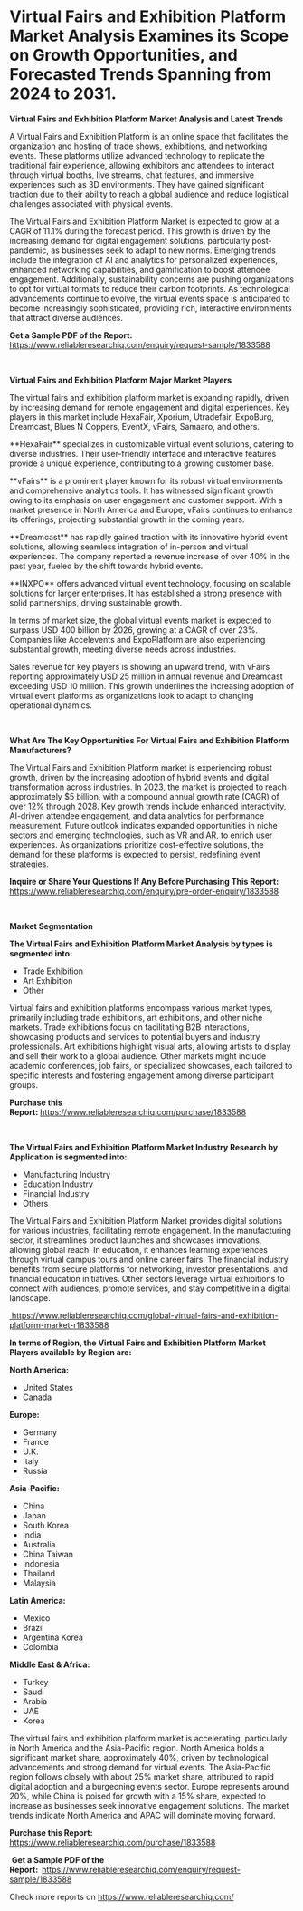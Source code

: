<p><h1>Virtual Fairs and Exhibition Platform Market Analysis Examines its Scope on Growth Opportunities, and Forecasted Trends Spanning from 2024 to 2031.</h1></p><p><strong>Virtual Fairs and Exhibition Platform Market Analysis and Latest Trends</strong></p>
<p><p>A Virtual Fairs and Exhibition Platform is an online space that facilitates the organization and hosting of trade shows, exhibitions, and networking events. These platforms utilize advanced technology to replicate the traditional fair experience, allowing exhibitors and attendees to interact through virtual booths, live streams, chat features, and immersive experiences such as 3D environments. They have gained significant traction due to their ability to reach a global audience and reduce logistical challenges associated with physical events.</p><p>The Virtual Fairs and Exhibition Platform Market is expected to grow at a CAGR of 11.1% during the forecast period. This growth is driven by the increasing demand for digital engagement solutions, particularly post-pandemic, as businesses seek to adapt to new norms. Emerging trends include the integration of AI and analytics for personalized experiences, enhanced networking capabilities, and gamification to boost attendee engagement. Additionally, sustainability concerns are pushing organizations to opt for virtual formats to reduce their carbon footprints. As technological advancements continue to evolve, the virtual events space is anticipated to become increasingly sophisticated, providing rich, interactive environments that attract diverse audiences.</p></p>
<p><strong>Get a Sample PDF of the Report:&nbsp;</strong> <a href="https://www.reliableresearchiq.com/enquiry/request-sample/1833588?utm_campaign=1087&utm_medium=2&utm_source=Github&utm_content=ia&utm_term=01012025&utm_id=virtual-fairs-and-exhibition-platform">https://www.reliableresearchiq.com/enquiry/request-sample/1833588</a></p>
<p>&nbsp;</p>
<p><strong>Virtual Fairs and Exhibition Platform Major Market Players</strong></p>
<p><p>The virtual fairs and exhibition platform market is expanding rapidly, driven by increasing demand for remote engagement and digital experiences. Key players in this market include HexaFair, Xporium, Utradefair, ExpoBurg, Dreamcast, Blues N Coppers, EventX, vFairs, Samaaro, and others.</p><p>**HexaFair** specializes in customizable virtual event solutions, catering to diverse industries. Their user-friendly interface and interactive features provide a unique experience, contributing to a growing customer base.</p><p>**vFairs** is a prominent player known for its robust virtual environments and comprehensive analytics tools. It has witnessed significant growth owing to its emphasis on user engagement and customer support. With a market presence in North America and Europe, vFairs continues to enhance its offerings, projecting substantial growth in the coming years.</p><p>**Dreamcast** has rapidly gained traction with its innovative hybrid event solutions, allowing seamless integration of in-person and virtual experiences. The company reported a revenue increase of over 40% in the past year, fueled by the shift towards hybrid events.</p><p>**INXPO** offers advanced virtual event technology, focusing on scalable solutions for larger enterprises. It has established a strong presence with solid partnerships, driving sustainable growth.</p><p>In terms of market size, the global virtual events market is expected to surpass USD 400 billion by 2026, growing at a CAGR of over 23%. Companies like Accelevents and ExpoPlatform are also experiencing substantial growth, meeting diverse needs across industries.</p><p>Sales revenue for key players is showing an upward trend, with vFairs reporting approximately USD 25 million in annual revenue and Dreamcast exceeding USD 10 million. This growth underlines the increasing adoption of virtual event platforms as organizations look to adapt to changing operational dynamics.</p></p>
<p>&nbsp;</p>
<p><strong>What Are The Key Opportunities For Virtual Fairs and Exhibition Platform Manufacturers?</strong></p>
<p><p>The Virtual Fairs and Exhibition Platform market is experiencing robust growth, driven by the increasing adoption of hybrid events and digital transformation across industries. In 2023, the market is projected to reach approximately $5 billion, with a compound annual growth rate (CAGR) of over 12% through 2028. Key growth trends include enhanced interactivity, AI-driven attendee engagement, and data analytics for performance measurement. Future outlook indicates expanded opportunities in niche sectors and emerging technologies, such as VR and AR, to enrich user experiences. As organizations prioritize cost-effective solutions, the demand for these platforms is expected to persist, redefining event strategies.</p></p>
<p><strong>Inquire or Share Your Questions If Any Before Purchasing This Report:</strong> <a href="https://www.reliableresearchiq.com/enquiry/pre-order-enquiry/1833588?utm_campaign=1087&utm_medium=2&utm_source=Github&utm_content=ia&utm_term=01012025&utm_id=virtual-fairs-and-exhibition-platform">https://www.reliableresearchiq.com/enquiry/pre-order-enquiry/1833588</a></p>
<p>&nbsp;</p>
<p><strong>Market Segmentation</strong></p>
<p><strong>The Virtual Fairs and Exhibition Platform Market Analysis by types is segmented into:</strong></p>
<p><ul><li>Trade Exhibition</li><li>Art Exhibition</li><li>Other</li></ul></p>
<p><p>Virtual fairs and exhibition platforms encompass various market types, primarily including trade exhibitions, art exhibitions, and other niche markets. Trade exhibitions focus on facilitating B2B interactions, showcasing products and services to potential buyers and industry professionals. Art exhibitions highlight visual arts, allowing artists to display and sell their work to a global audience. Other markets might include academic conferences, job fairs, or specialized showcases, each tailored to specific interests and fostering engagement among diverse participant groups.</p></p>
<p><strong>Purchase this Report:&nbsp;</strong><a href="https://www.reliableresearchiq.com/purchase/1833588?utm_campaign=1087&utm_medium=2&utm_source=Github&utm_content=ia&utm_term=01012025&utm_id=virtual-fairs-and-exhibition-platform">https://www.reliableresearchiq.com/purchase/1833588</a></p>
<p>&nbsp;</p>
<p><strong>The Virtual Fairs and Exhibition Platform Market Industry Research by Application is segmented into:</strong></p>
<p><ul><li>Manufacturing Industry</li><li>Education Industry</li><li>Financial Industry</li><li>Others</li></ul></p>
<p><p>The Virtual Fairs and Exhibition Platform Market provides digital solutions for various industries, facilitating remote engagement. In the manufacturing sector, it streamlines product launches and showcases innovations, allowing global reach. In education, it enhances learning experiences through virtual campus tours and online career fairs. The financial industry benefits from secure platforms for networking, investor presentations, and financial education initiatives. Other sectors leverage virtual exhibitions to connect with audiences, promote services, and stay competitive in a digital landscape.</p></p>
<p><a href="https://www.reliableresearchiq.com/global-virtual-fairs-and-exhibition-platform-market-r1833588?utm_campaign=1087&utm_medium=2&utm_source=Github&utm_content=ia&utm_term=01012025&utm_id=virtual-fairs-and-exhibition-platform">&nbsp;https://www.reliableresearchiq.com/global-virtual-fairs-and-exhibition-platform-market-r1833588</a></p>
<p><strong>In terms of Region, the Virtual Fairs and Exhibition Platform Market Players available by Region are:</strong></p>
<p>
    <p> <strong> North America: </strong>
        <ul>
            <li>United States</li>
            <li>Canada</li>
        </ul>
        </p> 
    <p> <strong> Europe: </strong>
        <ul>
            <li>Germany</li>
            <li>France</li>
            <li>U.K.</li>
            <li>Italy</li>
            <li>Russia</li>
        </ul>
        </p> 
    <p> <strong> Asia-Pacific: </strong>
        <ul>
            <li>China</li>
            <li>Japan</li>
            <li>South Korea</li>
            <li>India</li>
            <li>Australia</li>
            <li>China Taiwan</li>
            <li>Indonesia</li>
            <li>Thailand</li>
            <li>Malaysia</li>
        </ul>
        </p> 
    <p> <strong> Latin America: </strong>
        <ul>
            <li>Mexico</li>
            <li>Brazil</li>
            <li>Argentina Korea</li>
            <li>Colombia</li>
        </ul>
        </p> 
    <p> <strong> Middle East & Africa: </strong>
        <ul>
            <li>Turkey</li>
            <li>Saudi</li>
            <li>Arabia</li>
            <li>UAE</li>
            <li>Korea</li>
        </ul>
    </p>
    </p>
<p><p>The virtual fairs and exhibition platform market is accelerating, particularly in North America and the Asia-Pacific region. North America holds a significant market share, approximately 40%, driven by technological advancements and strong demand for virtual events. The Asia-Pacific region follows closely with about 25% market share, attributed to rapid digital adoption and a burgeoning events sector. Europe represents around 20%, while China is poised for growth with a 15% share, expected to increase as businesses seek innovative engagement solutions. The market trends indicate North America and APAC will dominate moving forward.</p></p>
<p><strong>Purchase this Report: </strong><a href="https://www.reliableresearchiq.com/purchase/1833588?utm_campaign=1087&utm_medium=2&utm_source=Github&utm_content=ia&utm_term=01012025&utm_id=virtual-fairs-and-exhibition-platform">https://www.reliableresearchiq.com/purchase/1833588</a></p>
<p>&nbsp;<strong>Get a Sample PDF of the Report:&nbsp;&nbsp;</strong><a href="https://www.reliableresearchiq.com/enquiry/request-sample/1833588?utm_campaign=1087&utm_medium=2&utm_source=Github&utm_content=ia&utm_term=01012025&utm_id=virtual-fairs-and-exhibition-platform">https://www.reliableresearchiq.com/enquiry/request-sample/1833588</a></p>
<p><strong></strong></p>
<p>Check more reports on <a href="https://www.reliableresearchiq.com/?utm_campaign=1087&utm_medium=2&utm_source=Github&utm_content=ia&utm_term=01012025&utm_id=virtual-fairs-and-exhibition-platform">https://www.reliableresearchiq.com/</a></p>